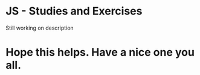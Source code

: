 # JS - Studies and Exercises

Still working on description

# Hope this helps. Have a nice one you all.
